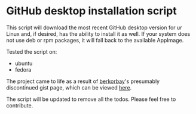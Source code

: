 # GitHub desktop installation script

This script will download the most recent GitHub desktop version for ur Linux and, if desired, has the ability to install it as well. If your system does not use deb or rpm packages, it will fall back to the available AppImage.

Tested the script on:
- ubuntu
- fedora

The project came to life as a result of [berkorbay](https://gist.github.com/berkorbay)'s presumably discontinued gist page, which can be viewed [here](https://gist.github.com/berkorbay/6feda478a00b0432d13f1fc0a50467f1).

The script will be updated to remove all the todos. Please feel free to contribute.
